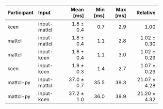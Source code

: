 | Participant | Input | Mean [ms] | Min [ms] | Max [ms] | Relative |
|:---|:---|---:|---:|---:|---:|
| kcen | input-mattcl | 1.8 ± 0.4 | 0.7 | 2.9 | 1.00 |
| mattcl | input-mattcl | 1.8 ± 0.4 | 1.1 | 2.8 | 1.02 ± 0.30 |
| mattcl | input-kcen | 1.8 ± 0.4 | 1.1 | 3.0 | 1.02 ± 0.29 |
| kcen | input-kcen | 1.9 ± 0.3 | 1.4 | 2.7 | 1.07 ± 0.29 |
| mattcl-py | input-mattcl | 37.0 ± 0.7 | 35.5 | 39.3 | 21.07 ± 4.28 |
| mattcl-py | input-kcen | 37.2 ± 1.0 | 36.0 | 39.9 | 21.20 ± 4.32 |
